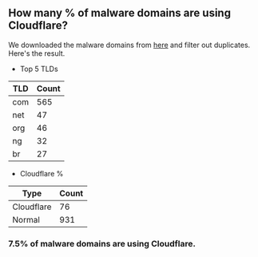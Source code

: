 ## How many % of malware domains are using Cloudflare?


We downloaded the malware domains from [here](https://urlhaus.abuse.ch) and filter out duplicates.
Here's the result.


[//]: # (start replacement)


- Top 5 TLDs

| TLD | Count |
| --- | --- |
| com | 565 |
| net | 47 |
| org | 46 |
| ng | 32 |
| br | 27 |


- Cloudflare %

| Type | Count |
| --- | --- |
| Cloudflare | 76 |
| Normal | 931 |


### 7.5% of malware domains are using Cloudflare.